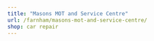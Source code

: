 ```yaml
---
title: "Masons MOT and Service Centre"
url: /farnham/masons-mot-and-service-centre/
shop: car repair
---
```


